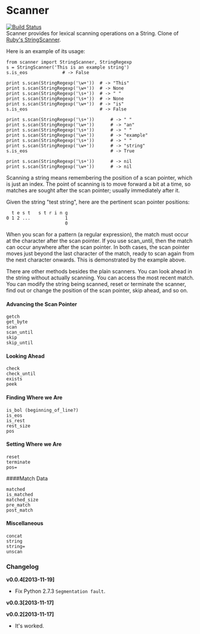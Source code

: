 # Scanner
[![Build Status](https://travis-ci.org/cuteio/scanner.png?branch=master)](https://travis-ci.org/cuteio/scanner)  
Scanner provides for lexical scanning operations on a String. Clone of [Ruby's StringScanner](http://ruby-doc.org/stdlib-2.0.0/libdoc/strscan/rdoc/StringScanner.html).  

Here is an example of its usage:

```
from scanner import StringScanner, StringRegexp
s = StringScanner('This is an example string')
s.is_eos             # -> False

print s.scan(StringRegexp('\w+'))  # -> "This"
print s.scan(StringRegexp('\w+'))  # -> None
print s.scan(StringRegexp('\s+'))  # -> " "
print s.scan(StringRegexp('\s+'))  # -> None
print s.scan(StringRegexp('\w+'))  # -> "is"
s.is_eos                           # -> False

print s.scan(StringRegexp('\s+'))      # -> " "
print s.scan(StringRegexp('\w+'))      # -> "an"
print s.scan(StringRegexp('\s+'))      # -> " "
print s.scan(StringRegexp('\w+'))      # -> "example"
print s.scan(StringRegexp('\s+'))      # -> " "
print s.scan(StringRegexp('\w+'))      # -> "string"
s.is_eos                               # -> True

print s.scan(StringRegexp('\s+'))      # -> nil
print s.scan(StringRegexp('\w+'))      # -> nil
```

Scanning a string means remembering the position of a scan pointer, which is just an index. The point of scanning is to move forward a bit at a time, so matches are sought after the scan pointer; usually immediately after it.

Given the string "test string", here are the pertinent scan pointer positions:

```
  t e s t   s t r i n g
0 1 2 ...             1
                      0
```

When you scan for a pattern (a regular expression), the match must occur at the character after the scan pointer. If you use scan_until, then the match can occur anywhere after the scan pointer. In both cases, the scan pointer moves just beyond the last character of the match, ready to scan again from the next character onwards. This is demonstrated by the example above.


There are other methods besides the plain scanners. You can look ahead in the string without actually scanning. You can access the most recent match. You can modify the string being scanned, reset or terminate the scanner, find out or change the position of the scan pointer, skip ahead, and so on.

#### Advancing the Scan Pointer

```
getch
get_byte
scan
scan_until
skip
skip_until
```

#### Looking Ahead

```
check
check_until
exists
peek
```

#### Finding Where we Are

```
is_bol (beginning_of_line?)
is_eos
is_rest
rest_size
pos
```

#### Setting Where we Are

```
reset
terminate
pos=
```

####Match Data

```
matched
is_matched
matched_size
pre_match
post_match
```

#### Miscellaneous

```
concat
string
string=
unscan
```

### Changelog

__v0.0.4[2013-11-19]__
* Fix Python 2.7.3 `Segmentation fault`.

__v0.0.3[2013-11-17]__

__v0.0.2[2013-11-17]__
* It's worked.

